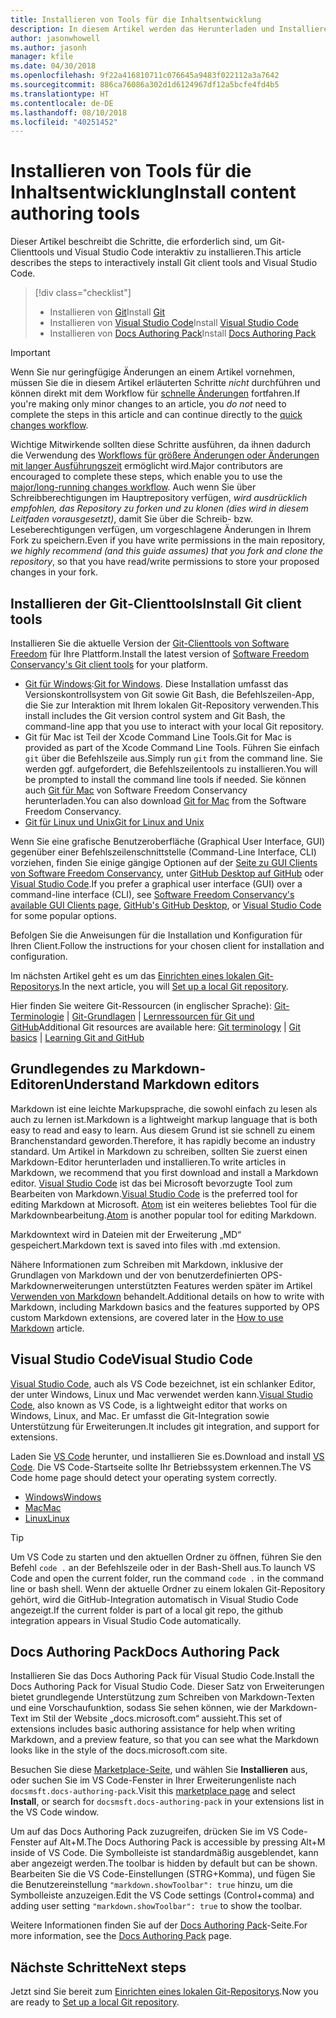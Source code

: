 ```yaml
---
title: Installieren von Tools für die Inhaltsentwicklung
description: In diesem Artikel werden das Herunterladen und Installieren der Clienttools erläutert, die Sie für Git und das Bearbeiten von Markdowndateien benötigen.
author: jasonwhowell
ms.author: jasonh
manager: kfile
ms.date: 04/30/2018
ms.openlocfilehash: 9f22a416810711c076645a9483f022112a3a7642
ms.sourcegitcommit: 886ca76086a302d1d6124967df12a5bcfe4fd4b5
ms.translationtype: HT
ms.contentlocale: de-DE
ms.lasthandoff: 08/10/2018
ms.locfileid: "40251452"
---
```

# <a name="install-content-authoring-tools"></a><span data-ttu-id="3f9fb-103">Installieren von Tools für die Inhaltsentwicklung</span><span class="sxs-lookup"><span data-stu-id="3f9fb-103">Install content authoring tools</span></span>

<span data-ttu-id="3f9fb-104">Dieser Artikel beschreibt die Schritte, die erforderlich sind, um Git-Clienttools und Visual Studio Code interaktiv zu installieren.</span><span class="sxs-lookup"><span data-stu-id="3f9fb-104">This article describes the steps to interactively install Git client tools and Visual Studio Code.</span></span>
> [!div class="checklist"]
> * <span data-ttu-id="3f9fb-105">Installieren von [Git](https://git-scm.com/)</span><span class="sxs-lookup"><span data-stu-id="3f9fb-105">Install [Git](https://git-scm.com/)</span></span>
> * <span data-ttu-id="3f9fb-106">Installieren von [Visual Studio Code](https://code.visualstudio.com/)</span><span class="sxs-lookup"><span data-stu-id="3f9fb-106">Install [Visual Studio Code](https://code.visualstudio.com/)</span></span>
> * <span data-ttu-id="3f9fb-107">Installieren von [Docs Authoring Pack](https://marketplace.visualstudio.com/items?itemName=docsmsft.docs-authoring-pack)</span><span class="sxs-lookup"><span data-stu-id="3f9fb-107">Install [Docs Authoring Pack](https://marketplace.visualstudio.com/items?itemName=docsmsft.docs-authoring-pack)</span></span>

>[!IMPORTANT]
> <span data-ttu-id="3f9fb-108">Wenn Sie nur geringfügige Änderungen an einem Artikel vornehmen, müssen Sie die in diesem Artikel erläuterten Schritte *nicht* durchführen und können direkt mit dem Workflow für [schnelle Änderungen](index.md#quick-edits-to-existing-documents) fortfahren.</span><span class="sxs-lookup"><span data-stu-id="3f9fb-108">If you're making only minor changes to an article, you *do not* need to complete the steps in this article and can continue directly to the [quick changes workflow](index.md#quick-edits-to-existing-documents).</span></span>
>
> <span data-ttu-id="3f9fb-109">Wichtige Mitwirkende sollten diese Schritte ausführen, da ihnen dadurch die Verwendung des [Workflows für größere Änderungen oder Änderungen mit langer Ausführungszeit](how-to-write-workflows-major.md) ermöglicht wird.</span><span class="sxs-lookup"><span data-stu-id="3f9fb-109">Major contributors are encouraged to complete these steps, which enable you to use the [major/long-running changes workflow](how-to-write-workflows-major.md).</span></span> <span data-ttu-id="3f9fb-110">Auch wenn Sie über Schreibberechtigungen im Hauptrepository verfügen, *wird ausdrücklich empfohlen, das Repository zu forken und zu klonen (dies wird in diesem Leitfaden vorausgesetzt)*, damit Sie über die Schreib- bzw. Leseberechtigungen verfügen, um vorgeschlagene Änderungen in Ihrem Fork zu speichern.</span><span class="sxs-lookup"><span data-stu-id="3f9fb-110">Even if you have write permissions in the main repository, *we highly recommend (and this guide assumes) that you fork and clone the repository*, so that you have read/write permissions to store your proposed changes in your fork.</span></span>

## <a name="install-git-client-tools"></a><span data-ttu-id="3f9fb-111">Installieren der Git-Clienttools</span><span class="sxs-lookup"><span data-stu-id="3f9fb-111">Install Git client tools</span></span> 

 <span data-ttu-id="3f9fb-112">Installieren Sie die aktuelle Version der [Git-Clienttools von Software Freedom](https://git-scm.com/download/) für Ihre Plattform.</span><span class="sxs-lookup"><span data-stu-id="3f9fb-112">Install the latest version of [Software Freedom Conservancy's Git client tools](https://git-scm.com/download/) for your platform.</span></span> 

* <span data-ttu-id="3f9fb-113">[Git für Windows](https://git-scm.com/download/win):</span><span class="sxs-lookup"><span data-stu-id="3f9fb-113">[Git for Windows](https://git-scm.com/download/win).</span></span> <span data-ttu-id="3f9fb-114">Diese Installation umfasst das Versionskontrollsystem von Git sowie Git Bash, die Befehlszeilen-App, die Sie zur Interaktion mit Ihrem lokalen Git-Repository verwenden.</span><span class="sxs-lookup"><span data-stu-id="3f9fb-114">This install includes the Git version control system and Git Bash, the command-line app that you use to interact with your local Git repository.</span></span>
* <span data-ttu-id="3f9fb-115">Git für Mac ist Teil der Xcode Command Line Tools.</span><span class="sxs-lookup"><span data-stu-id="3f9fb-115">Git for Mac is provided as part of the Xcode Command Line Tools.</span></span> <span data-ttu-id="3f9fb-116">Führen Sie einfach `git` über die Befehlszeile aus.</span><span class="sxs-lookup"><span data-stu-id="3f9fb-116">Simply run `git` from the command line.</span></span> <span data-ttu-id="3f9fb-117">Sie werden ggf. aufgefordert, die Befehlszeilentools zu installieren.</span><span class="sxs-lookup"><span data-stu-id="3f9fb-117">You will be prompted to install the command line tools if needed.</span></span> <span data-ttu-id="3f9fb-118">Sie können auch [Git für Mac](https://git-scm.com/download/mac) von Software Freedom Conservancy herunterladen.</span><span class="sxs-lookup"><span data-stu-id="3f9fb-118">You can also download [Git for Mac](https://git-scm.com/download/mac) from the Software Freedom Conservancy.</span></span>
* [<span data-ttu-id="3f9fb-119">Git für Linux und Unix</span><span class="sxs-lookup"><span data-stu-id="3f9fb-119">Git for Linux and Unix</span></span>](https://git-scm.com/download/linux)

<span data-ttu-id="3f9fb-120">Wenn Sie eine grafische Benutzeroberfläche (Graphical User Interface, GUI) gegenüber einer Befehlszeilenschnittstelle (Command-Line Interface, CLI) vorziehen, finden Sie einige gängige Optionen auf der [Seite zu GUI Clients von Software Freedom Conservancy](https://git-scm.com/downloads/guis), unter [GitHub Desktop auf GitHub](https://desktop.github.com/) oder [Visual Studio Code](https://www.visualstudio.com/products/code-vs.aspx).</span><span class="sxs-lookup"><span data-stu-id="3f9fb-120">If you prefer a graphical user interface (GUI) over a command-line interface (CLI), see [Software Freedom Conservancy's available GUI Clients page](https://git-scm.com/downloads/guis), [GitHub's GitHub Desktop](https://desktop.github.com/), or [Visual Studio Code](https://www.visualstudio.com/products/code-vs.aspx) for some popular options.</span></span>

<span data-ttu-id="3f9fb-121">Befolgen Sie die Anweisungen für die Installation und Konfiguration für Ihren Client.</span><span class="sxs-lookup"><span data-stu-id="3f9fb-121">Follow the instructions for your chosen client for installation and configuration.</span></span>

<span data-ttu-id="3f9fb-122">Im nächsten Artikel geht es um das [Einrichten eines lokalen Git-Repositorys](get-started-setup-local.md).</span><span class="sxs-lookup"><span data-stu-id="3f9fb-122">In the next article, you will [Set up a local Git repository](get-started-setup-local.md).</span></span>

   <span data-ttu-id="3f9fb-123">Hier finden Sie weitere Git-Ressourcen (in englischer Sprache): [Git-Terminologie](https://help.github.com/articles/github-glossary) | [Git-Grundlagen](https://git-scm.com/book/en/v2/Getting-Started-Git-Basics) | [Lernressourcen für Git und GitHub](https://help.github.com/articles/good-resources-for-learning-git-and-github/)</span><span class="sxs-lookup"><span data-stu-id="3f9fb-123">Additional Git resources are available here: [Git terminology](https://help.github.com/articles/github-glossary) | [Git basics](https://git-scm.com/book/en/v2/Getting-Started-Git-Basics) | [Learning Git and GitHub](https://help.github.com/articles/good-resources-for-learning-git-and-github/)</span></span>

## <a name="understand-markdown-editors"></a><span data-ttu-id="3f9fb-124">Grundlegendes zu Markdown-Editoren</span><span class="sxs-lookup"><span data-stu-id="3f9fb-124">Understand Markdown editors</span></span>

<span data-ttu-id="3f9fb-125">Markdown ist eine leichte Markupsprache, die sowohl einfach zu lesen als auch zu lernen ist.</span><span class="sxs-lookup"><span data-stu-id="3f9fb-125">Markdown is a lightweight markup language that is both easy to read and easy to learn.</span></span> <span data-ttu-id="3f9fb-126">Aus diesem Grund ist sie schnell zu einem Branchenstandard geworden.</span><span class="sxs-lookup"><span data-stu-id="3f9fb-126">Therefore, it has rapidly become an industry standard.</span></span> <span data-ttu-id="3f9fb-127">Um Artikel in Markdown zu schreiben, sollten Sie zuerst einen Markdown-Editor herunterladen und installieren.</span><span class="sxs-lookup"><span data-stu-id="3f9fb-127">To write articles in Markdown, we recommend that you first download and install a Markdown editor.</span></span>  <span data-ttu-id="3f9fb-128">[Visual Studio Code](https://code.visualstudio.com/) ist das bei Microsoft bevorzugte Tool zum Bearbeiten von Markdown.</span><span class="sxs-lookup"><span data-stu-id="3f9fb-128">[Visual Studio Code](https://code.visualstudio.com/) is the preferred tool for editing Markdown at Microsoft.</span></span> <span data-ttu-id="3f9fb-129">[Atom](https://atom.io) ist ein weiteres beliebtes Tool für die Markdownbearbeitung.</span><span class="sxs-lookup"><span data-stu-id="3f9fb-129">[Atom](https://atom.io) is another popular tool for editing Markdown.</span></span>

<span data-ttu-id="3f9fb-130">Markdowntext wird in Dateien mit der Erweiterung „MD“ gespeichert.</span><span class="sxs-lookup"><span data-stu-id="3f9fb-130">Markdown text is saved into files with .md extension.</span></span>

<span data-ttu-id="3f9fb-131">Nähere Informationen zum Schreiben mit Markdown, inklusive der Grundlagen von Markdown und der von benutzerdefinierten OPS-Markdownerweiterungen unterstützten Features werden später im Artikel [Verwenden von Markdown](how-to-write-use-markdown.md) behandelt.</span><span class="sxs-lookup"><span data-stu-id="3f9fb-131">Additional details on how to write with Markdown, including Markdown basics and the features supported by OPS custom Markdown extensions, are covered later in the [How to use Markdown](how-to-write-use-markdown.md) article.</span></span>

## <a name="visual-studio-code"></a><span data-ttu-id="3f9fb-132">Visual Studio Code</span><span class="sxs-lookup"><span data-stu-id="3f9fb-132">Visual Studio Code</span></span>

<span data-ttu-id="3f9fb-133">[Visual Studio Code](https://code.visualstudio.com/), auch als VS Code bezeichnet, ist ein schlanker Editor, der unter Windows, Linux und Mac verwendet werden kann.</span><span class="sxs-lookup"><span data-stu-id="3f9fb-133">[Visual Studio Code](https://code.visualstudio.com/), also known as VS Code, is a lightweight editor that works on Windows, Linux, and Mac.</span></span> <span data-ttu-id="3f9fb-134">Er umfasst die Git-Integration sowie Unterstützung für Erweiterungen.</span><span class="sxs-lookup"><span data-stu-id="3f9fb-134">It includes git integration, and support for extensions.</span></span>

<span data-ttu-id="3f9fb-135">Laden Sie [VS Code](https://code.visualstudio.com/) herunter, und installieren Sie es.</span><span class="sxs-lookup"><span data-stu-id="3f9fb-135">Download and install [VS Code](https://code.visualstudio.com/).</span></span> <span data-ttu-id="3f9fb-136">Die VS Code-Startseite sollte Ihr Betriebssystem erkennen.</span><span class="sxs-lookup"><span data-stu-id="3f9fb-136">The VS Code home page should detect your operating system correctly.</span></span>

- [<span data-ttu-id="3f9fb-137">Windows</span><span class="sxs-lookup"><span data-stu-id="3f9fb-137">Windows</span></span>](https://code.visualstudio.com/docs/setup/windows)
- [<span data-ttu-id="3f9fb-138">Mac</span><span class="sxs-lookup"><span data-stu-id="3f9fb-138">Mac</span></span>](https://code.visualstudio.com/docs/setup/mac)
- [<span data-ttu-id="3f9fb-139">Linux</span><span class="sxs-lookup"><span data-stu-id="3f9fb-139">Linux</span></span>](https://code.visualstudio.com/docs/setup/linux)

> [!TIP]
> <span data-ttu-id="3f9fb-140">Um VS Code zu starten und den aktuellen Ordner zu öffnen, führen Sie den Befehl `code .` an der Befehlszeile oder in der Bash-Shell aus.</span><span class="sxs-lookup"><span data-stu-id="3f9fb-140">To launch VS Code and open the current folder, run the command `code .` in the command line or bash shell.</span></span> <span data-ttu-id="3f9fb-141">Wenn der aktuelle Ordner zu einem lokalen Git-Repository gehört, wird die GitHub-Integration automatisch in Visual Studio Code angezeigt.</span><span class="sxs-lookup"><span data-stu-id="3f9fb-141">If the current folder is part of a local git repo, the github integration appears in Visual Studio Code automatically.</span></span>

## <a name="docs-authoring-pack"></a><span data-ttu-id="3f9fb-142">Docs Authoring Pack</span><span class="sxs-lookup"><span data-stu-id="3f9fb-142">Docs Authoring Pack</span></span>
<span data-ttu-id="3f9fb-143">Installieren Sie das Docs Authoring Pack für Visual Studio Code.</span><span class="sxs-lookup"><span data-stu-id="3f9fb-143">Install the Docs Authoring Pack for Visual Studio Code.</span></span> <span data-ttu-id="3f9fb-144">Dieser Satz von Erweiterungen bietet grundlegende Unterstützung zum Schreiben von Markdown-Texten und eine Vorschaufunktion, sodass Sie sehen können, wie der Markdown-Text im Stil der Website „docs.microsoft.com“ aussieht.</span><span class="sxs-lookup"><span data-stu-id="3f9fb-144">This set of extensions includes basic authoring assistance for help when writing Markdown, and a preview feature, so that you can see what the Markdown looks like in the style of the docs.microsoft.com site.</span></span>

   <span data-ttu-id="3f9fb-145">Besuchen Sie diese [Marketplace-Seite](https://marketplace.visualstudio.com/items?itemName=docsmsft.docs-authoring-pack), und wählen Sie **Installieren** aus, oder suchen Sie im VS Code-Fenster in Ihrer Erweiterungenliste nach `docsmsft.docs-authoring-pack`.</span><span class="sxs-lookup"><span data-stu-id="3f9fb-145">Visit this [marketplace page](https://marketplace.visualstudio.com/items?itemName=docsmsft.docs-authoring-pack) and select **Install**, or search for `docsmsft.docs-authoring-pack` in your extensions list in the VS Code window.</span></span> 

   <span data-ttu-id="3f9fb-146">Um auf das Docs Authoring Pack zuzugreifen, drücken Sie im VS Code-Fenster auf Alt+M.</span><span class="sxs-lookup"><span data-stu-id="3f9fb-146">The Docs Authoring Pack is accessible by pressing Alt+M inside of VS Code.</span></span> <span data-ttu-id="3f9fb-147">Die Symbolleiste ist standardmäßig ausgeblendet, kann aber angezeigt werden.</span><span class="sxs-lookup"><span data-stu-id="3f9fb-147">The toolbar is hidden by default but can be shown.</span></span> <span data-ttu-id="3f9fb-148">Bearbeiten Sie die VS Code-Einstellungen (STRG+Komma), und fügen Sie die Benutzereinstellung `"markdown.showToolbar": true` hinzu, um die Symbolleiste anzuzeigen.</span><span class="sxs-lookup"><span data-stu-id="3f9fb-148">Edit the VS Code settings (Control+comma) and adding user setting `"markdown.showToolbar": true` to show the toolbar.</span></span>

   <span data-ttu-id="3f9fb-149">Weitere Informationen finden Sie auf der [Docs Authoring Pack](how-to-write-docs-auth-pack.md)-Seite.</span><span class="sxs-lookup"><span data-stu-id="3f9fb-149">For more information, see the [Docs Authoring Pack](how-to-write-docs-auth-pack.md) page.</span></span>


## <a name="next-steps"></a><span data-ttu-id="3f9fb-150">Nächste Schritte</span><span class="sxs-lookup"><span data-stu-id="3f9fb-150">Next steps</span></span>

<span data-ttu-id="3f9fb-151">Jetzt sind Sie bereit zum [Einrichten eines lokalen Git-Repositorys](get-started-setup-local.md).</span><span class="sxs-lookup"><span data-stu-id="3f9fb-151">Now you are ready to [Set up a local Git repository](get-started-setup-local.md).</span></span>
